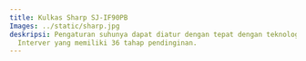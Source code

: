 ```yaml
---
title: Kulkas Sharp SJ-IF90PB
Images: ../static/sharp.jpg
deskripsi: Pengaturan suhunya dapat diatur dengan tepat dengan teknologi J-Tech
  Interver yang memiliki 36 tahap pendinginan.
---
```

